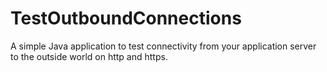 # TestOutboundConnections
A simple Java application to test connectivity from your application server to the outside world on http and https.
